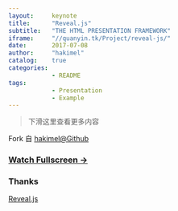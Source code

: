 ```yaml
---
layout:     keynote
title:      "Reveal.js"
subtitle:   "THE HTML PRESENTATION FRAMEWORK"
iframe:     "//quanyin.tk/Project/reveal-js/"
date:       2017-07-08
author:     "hakimel"
catalog:    true
categories:  
            - README
tags:
            - Presentation
            - Example
---
```



> 下滑这里查看更多内容

Fork 自 [hakimel@Github](https://github.com/hakimel/reveal-js)


### [Watch Fullscreen →](https://qytang326.github.io/Project/reveal-js/)

<div class="visible-md visible-lg">
<!--
<img src="//qytang326.github.io/js-module-7day/attach/qrcode.png" width="350"/>
<small class="img-hint">你也可以通过扫描二维码在手机上观看</small>
-->
</div>


### Thanks

[Reveal.js](http://lab.hakim.se/reveal-js)